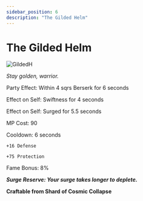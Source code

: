 ```yaml
---
sidebar_position: 6
description: "The Gilded Helm"
---
```


# The Gilded Helm

![GildedH](https://vwiki.valorserver.com/api/item/picture/the%20gilded%20helm)

<i>Stay golden, warrior.</i>

Party Effect: Within 4 sqrs Berserk for 6 seconds

Effect on Self: Swiftness for 4 seconds

Effect on Self: Surged for 5.5 seconds

MP Cost: 90

Cooldown: 6 seconds

    +16 Defense
    
    +75 Protection

Fame Bonus: 8%

***Surge Reserve: Your surge takes longer to deplete.***

**Craftable from Shard of Cosmic Collapse**
